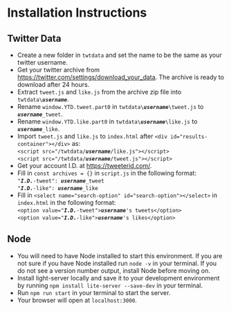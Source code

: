 # Installation Instructions
## Twitter Data
* Create a new folder in `twtdata` and set the name to be the same as your twitter username.
* Get your twitter archive from https://twitter.com/settings/download_your_data. The archive is ready to download after 24 hours.
* Extract `tweet.js` and `like.js` from the archive zip file into `twtdata\`__*`username`*__.
* Rename `window.YTD.tweet.part0` in `twtdata\`__*`username`*__`\tweet.js` to __*`username`*__`_tweet`.
* Rename `window.YTD.like.part0` in `twtdata\`__*`username`*__`\like.js` to __*`username`*__`_like`.
* Import `tweet.js` and `like.js` to `index.html` after `<div id="results-container"></div>` as:  
`<script src="/twtdata/`__*`username`*__`/like.js"></script>`  
`<script src="/twtdata/`__*`username`*__`/tweet.js"></script>`
* Get your account I.D. at https://tweeterid.com/.
* Fill in `const archives = {}` in `script.js` in the following format:  
`"`__*`I.D.`*__`-tweet": `__*`username`*__`_tweet`  
`"`__*`I.D.`*__`-like": `__*`username`*__`_like`
* Fill in `<select name="search-option" id="search-option"></select>` in `index.html` in the following format:  
`<option value="`__*`I.D.`*__`-tweet">`__*`username`*__`'s tweets</option>`  
`<option value="`__*`I.D.`*__`-like">`__*`username`*__`'s likes</option>`

## Node
* You will need to have Node installed to start this environment. If you are not sure if you have Node installed run `node -v` in your terminal. If you do not see a version number output, install Node before moving on.
* Install light-server locally and save it to your development environment by running `npm install lite-server --save-dev` in your terminal.
* Run `npm run start` in your terminal to start the server.
* Your browser will open at `localhost:3000`.